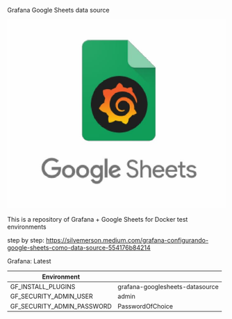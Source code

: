 

 Grafana Google Sheets data source

![](assets/page.png)

This is a repository of Grafana + Google Sheets for Docker test environments

step by step: https://silvemerson.medium.com/grafana-configurando-google-sheets-como-data-source-554176b84214

Grafana: Latest

|      Environment    |                     |
| ------------------- | ------------------- |
|  GF_INSTALL_PLUGINS |  grafana-googlesheets-datasource|
|  GF_SECURITY_ADMIN_USER |  admin |
|  GF_SECURITY_ADMIN_PASSWORD |  PasswordOfChoice|
